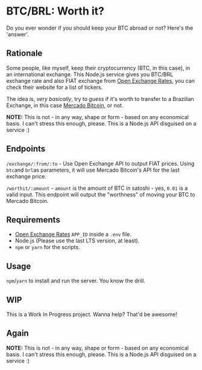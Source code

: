 # BTC/BRL: Worth it?

Do you ever wonder if you should keep your BTC abroad or not? Here's the 'answer'.

## Rationale

Some people, like myself, keep their cryptocurrency (BTC, in this case), in an international exchange.
This Node.js service gives you BTC/BRL exchange rate and also FIAT exchange from [Open Exchange Rates](https://openexchangerates.org), you can check their website for a list of tickers.

The idea is, *very basically*, try to *guess* if it's worth to transfer to a Brazilian Exchange, in this case [Mercado Bitcoin](mercadobitcoin.com.br), or not.

**NOTE:** This is not - in any way, shape or form - based on any economical basis. I can't stress this enough, please. This is a Node.js API disguised on a service :)

## Endpoints

`/exchange/:from/:to` - Use Open Exchange API to output FIAT prices. Using `btc`and `brl`as parameters, it will use Mercado Bitcoin's API for the last exchange price.

`/worthit/:amount` - `amount` is the amount of BTC in satoshi - yes, `0.01` is a valid input. This endpoint will output the "worthness" of moving your BTC to Mercado Bitcoin.

## Requirements

  + [Open Exchange Rates](https://openexchangerates.org) `APP_ID` inside a `.env` file.
  + Node.js (Please use the last LTS version, at least).
  + `npm` or `yarn` for the scripts.

## Usage

`npm`/`yarn` to install and run the server. You know the drill.

## WIP

This is a Work In Progress project.
Wanna help? That'd be awesome!

## Again

**NOTE:** This is not - in any way, shape or form - based on any economical basis. I can't stress this enough, please. This is a Node.js API disguised on a service :)
